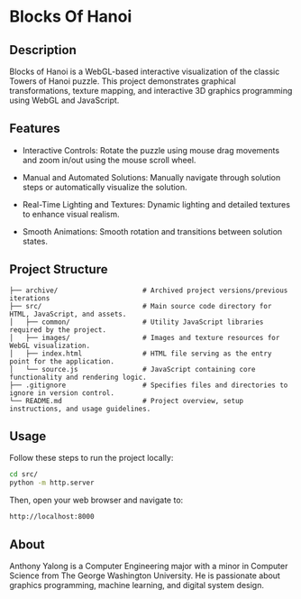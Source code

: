 # Blocks Of Hanoi

## Description

Blocks of Hanoi is a WebGL-based interactive visualization of the classic Towers of Hanoi puzzle. This project demonstrates graphical transformations, texture mapping, and interactive 3D graphics programming using WebGL and JavaScript.

## Features

- Interactive Controls: Rotate the puzzle using mouse drag movements and zoom in/out using the mouse scroll wheel.

- Manual and Automated Solutions: Manually navigate through solution steps or automatically visualize the solution.

- Real-Time Lighting and Textures: Dynamic lighting and detailed textures to enhance visual realism.

- Smooth Animations: Smooth rotation and transitions between solution states.

## Project Structure
``` 
├── archive/                     # Archived project versions/previous iterations
├── src/                         # Main source code directory for HTML, JavaScript, and assets.
│   ├── common/                  # Utility JavaScript libraries required by the project.
│   ├── images/                  # Images and texture resources for WebGL visualization.
│   ├── index.html               # HTML file serving as the entry point for the application.
│   └── source.js                # JavaScript containing core functionality and rendering logic.
├── .gitignore                   # Specifies files and directories to ignore in version control.
└── README.md                    # Project overview, setup instructions, and usage guidelines.
``` 


## Usage

Follow these steps to run the project locally:

```bash
cd src/
python -m http.server
```

Then, open your web browser and navigate to:

```
http://localhost:8000
```


## About
Anthony Yalong is a Computer Engineering major with a minor in Computer Science from The George Washington University. He is passionate about graphics programming, machine learning, and digital system design.